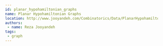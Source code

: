 ```yaml
---
id: planar_hypohamiltonian_graphs
name: Planar Hypohamiltonian Graphs
location: http://www.jooyandeh.com/Combinatorics/Data/PlanarHypohamiltonian.aspx
authors:
 - name: Reza Jooyandeh
tags:
 - graph
---
```


